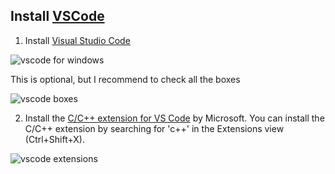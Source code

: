 

## Install [VSCode](https://code.visualstudio.com/)
1. Install [Visual Studio Code](https://code.visualstudio.com/download)

![vscode for windows](https://raw.githubusercontent.com/misc-sonchau/dev-tool-tutorials/main/images/vscode_win.jpg)

This is optional, but I recommend to check all the boxes

![vscode boxes](https://raw.githubusercontent.com/misc-sonchau/dev-tool-tutorials/main/images/vscode_boxes.jpg)

2. Install the [C/C++ extension for VS Code](https://marketplace.visualstudio.com/items?itemName=ms-vscode.cpptools) by Microsoft. You can install the C/C++ extension by searching for 'c++' in the Extensions view (Ctrl+Shift+X).

![vscode extensions](https://raw.githubusercontent.com/misc-sonchau/dev-tool-tutorials/main/images/vscode_extensions.jpg)


